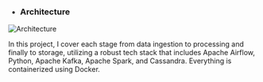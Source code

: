 * ### Architecture

![Architecture](https://drive.google.com/uc?id=1YUz1CEMxZg5YKJax9ORLdwi6tQ5HjY8A)

In this project, I cover each stage from data ingestion to processing and finally to storage, utilizing a robust tech stack that includes Apache Airflow, Python, Apache Kafka, Apache Spark, and Cassandra. Everything is containerized using Docker.

